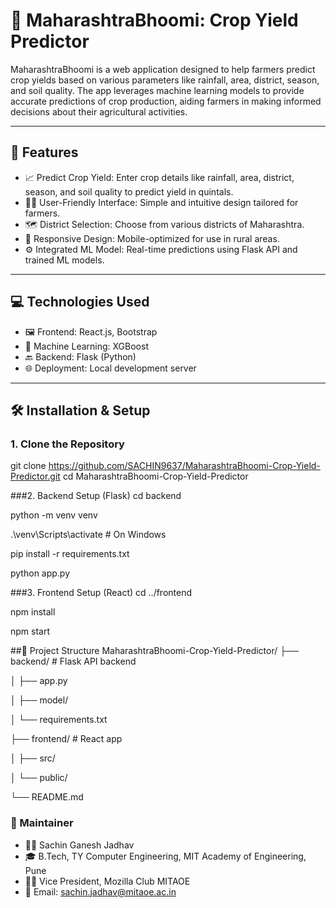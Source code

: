 # 🌾 MaharashtraBhoomi: Crop Yield Predictor

MaharashtraBhoomi is a web application designed to help farmers predict crop yields based on various parameters like rainfall, area, district, season, and soil quality. The app leverages machine learning models to provide accurate predictions of crop production, aiding farmers in making informed decisions about their agricultural activities.

---

## 🚀 Features

- 📈 Predict Crop Yield: Enter crop details like rainfall, area, district, season, and soil quality to predict yield in quintals.
- 🧑‍🌾 User-Friendly Interface: Simple and intuitive design tailored for farmers.
- 🗺️ District Selection: Choose from various districts of Maharashtra.
- 📱 Responsive Design: Mobile-optimized for use in rural areas.
- ⚙️ Integrated ML Model: Real-time predictions using Flask API and trained ML models.

---

## 💻 Technologies Used

- 🖼️ Frontend: React.js, Bootstrap
- 🧠 Machine Learning: XGBoost
- 🔙 Backend: Flask (Python)
- 🌐 Deployment: Local development server

---

## 🛠️ Installation & Setup

### 1. Clone the Repository


git clone https://github.com/SACHIN9637/MaharashtraBhoomi-Crop-Yield-Predictor.git
cd MaharashtraBhoomi-Crop-Yield-Predictor

###2. Backend Setup (Flask)
cd backend

python -m venv venv

.\venv\Scripts\activate     # On Windows

pip install -r requirements.txt

python app.py


###3. Frontend Setup (React)
cd ../frontend

npm install

npm start


##📁 Project Structure
MaharashtraBhoomi-Crop-Yield-Predictor/
├── backend/             # Flask API backend

│   ├── app.py

│   ├── model/

│   └── requirements.txt

├── frontend/            # React app

│   ├── src/

│   └── public/

└── README.md


### 👤 Maintainer

- 👨‍💻 Sachin Ganesh Jadhav  
- 🎓 B.Tech, TY Computer Engineering, MIT Academy of Engineering, Pune  
- 🧑‍🏫 Vice President, Mozilla Club MITAOE  
- 📧 Email: sachin.jadhav@mitaoe.ac.in





```bash
